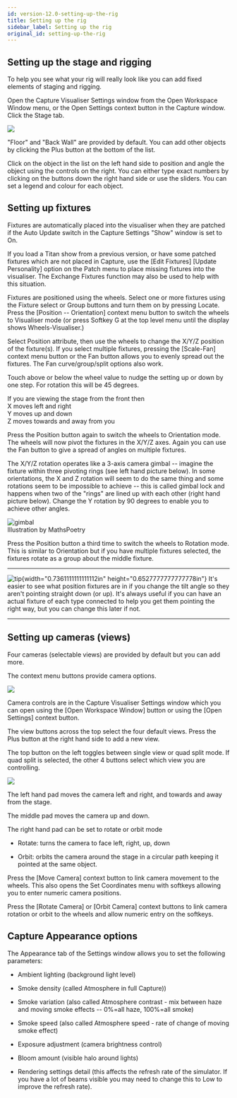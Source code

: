 ```yaml
---
id: version-12.0-setting-up-the-rig
title: Setting up the rig
sidebar_label: Setting up the rig
original_id: setting-up-the-rig
---
```


Setting up the stage and rigging
--------------------------------

To help you see what your rig will really look like you can add fixed
elements of staging and rigging.

Open the Capture Visualiser Settings window from the Open Workspace
Window menu, or the Open Settings context button in the Capture window.
Click the Stage tab.

![](/docs/images/image266.png)

"Floor" and "Back Wall" are provided by default. You can add other
objects by clicking the Plus button at the bottom of the list.

Click on the object in the list on the left hand side to position and
angle the object using the controls on the right. You can either type
exact numbers by clicking on the buttons down the right hand side or use
the sliders. You can set a legend and colour for each object.

Setting up fixtures
-------------------

Fixtures are automatically placed into the visualiser when they are
patched if the Auto Update switch in the Capture Settings "Show" window
is set to On.

If you load a Titan show from a previous version, or have some patched
fixtures which are not placed in Capture, use the \[Edit Fixtures\]
\[Update Personality\] option on the Patch menu to place missing
fixtures into the visualiser. The Exchange Fixtures function may also be
used to help with this situation.

Fixtures are positioned using the wheels. Select one or more fixtures
using the Fixture select or Group buttons and turn them on by pressing
Locate. Press the \[Position -- Orientation\] context menu button to
switch the wheels to Visualiser mode (or press Softkey G at the top
level menu until the display shows Wheels-Visualiser.)

Select Position attribute, then use the wheels to change the X/Y/Z
position of the fixture(s). If you select multiple fixtures, pressing
the \[Scale-Fan\] context menu button or the Fan button allows you to
evenly spread out the fixtures. The Fan curve/group/split options also
work.

Touch above or below the wheel value to nudge the setting up or down by
one step. For rotation this will be 45 degrees.

If you are viewing the stage from the front then\
X moves left and right\
Y moves up and down\
Z moves towards and away from you

Press the Position button again to switch the wheels to Orientation
mode. The wheels will now pivot the fixtures in the X/Y/Z axes. Again
you can use the Fan button to give a spread of angles on multiple
fixtures.

The X/Y/Z rotation operates like a 3-axis camera gimbal -- imagine the
fixture within three pivoting rings (see left hand picture below). In
some orientations, the X and Z rotation will seem to do the same thing
and some rotations seem to be impossible to achieve -- this is called
gimbal lock and happens when two of the "rings" are lined up with each
other (right hand picture below). Change the Y rotation by 90 degrees to
enable you to achieve other angles.

![gimbal](/docs/images/image267.jpeg)\
Illustration by MathsPoetry

Press the Position button a third time to switch the wheels to Rotation
mode. This is similar to Orientation but if you have multiple fixtures
selected, the fixtures rotate as a group about the middle fixture.

  -------------------------------------------------------------------------------------------- ---------------------------------------------------------------------------------------------------------------------------------------------------------------------------------------------------------------------------------------------------------------------------------------------
  ![tip](/docs/images/image7.png){width="0.7361111111111112in" height="0.6527777777777778in"}   It's easier to see what position fixtures are in if you change the tilt angle so they aren't pointing straight down (or up). It's always useful if you can have an actual fixture of each type connected to help you get them pointing the right way, but you can change this later if not.
  -------------------------------------------------------------------------------------------- ---------------------------------------------------------------------------------------------------------------------------------------------------------------------------------------------------------------------------------------------------------------------------------------------

Setting up cameras (views)
--------------------------

Four cameras (selectable views) are provided by default but you can add
more.

The context menu buttons provide camera options.

![](/docs/images/image268.png)

Camera controls are in the Capture Visualiser Settings window which you
can open using the \[Open Workspace Window\] button or using the \[Open
Settings\] context button.

The view buttons across the top select the four default views. Press the
Plus button at the right hand side to add a new view.

The top button on the left toggles between single view or quad split
mode. If quad split is selected, the other 4 buttons select which view
you are controlling.

![](/docs/images/image67.png)

The left hand pad moves the camera left and right, and towards and away
from the stage.

The middle pad moves the camera up and down.

The right hand pad can be set to rotate or orbit mode

-   Rotate: turns the camera to face left, right, up, down

-   Orbit: orbits the camera around the stage in a circular path keeping
    it pointed at the same object.

Press the \[Move Camera\] context button to link camera movement to the
wheels. This also opens the Set Coordinates menu with softkeys allowing
you to enter numeric camera positions.

Press the \[Rotate Camera\] or \[Orbit Camera\] context buttons to link
camera rotation or orbit to the wheels and allow numeric entry on the
softkeys.

Capture Appearance options
--------------------------

The Appearance tab of the Settings window allows you to set the
following parameters:

-   Ambient lighting (background light level)

-   Smoke density (called Atmosphere in full Capture))

-   Smoke variation (also called Atmosphere contrast - mix between haze
    and moving smoke effects -- 0%=all haze, 100%=all smoke)

-   Smoke speed (also called Atmosphere speed - rate of change of moving
    smoke effect)

-   Exposure adjustment (camera brightness control)

-   Bloom amount (visible halo around lights)

-   Rendering settings detail (this affects the refresh rate of the
    simulator. If you have a lot of beams visible you may need to change
    this to Low to improve the refresh rate).


